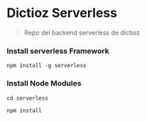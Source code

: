 # Dictioz Serverless
>Repo del backend serverless de dictioz

### Install serverless Framework

`npm install -g serverless`

### Install Node Modules 
`cd serverless`

`npm install`



